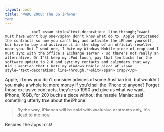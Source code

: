 ```yaml
---
layout: post
title: 'WWDC 2008: The 3G iPhone'
tag: 
---
```



                <p>I <span style="text-decoration: line-through;">want must have won't buy one</span> don't know what do to. Apple strictened the contracts so now you can't buy and activate the iPhone yourself, but have to buy and activate it in the shop of an official reseller near you. But I want one, I hate my Windows Mobile piece of crap and I must sync with the office's Exchange server - so there's not really an alternative. Or I'll keep my iPod touch, pay that ten bucks for the software update to 2.0 and sync my contacts and calendars that way. Did I mention that I hate my Windows Mobile piece of <span style="text-decoration: line-through;">shit</span> crap?</p>
<p>Apple, I know you don't consider advices of some Austrian kid, but wouldn't you make a whole lot more money if you'd sell the iPhone to anyone? Forget those exclusive contracts, they're so 1990 and give us what we want. iPhone, 16GB, for 200 bucks a piece without the hassle. Maniac said something utterly true about the iPhone:</p>
<blockquote>By the way, iPhones will be sold with exclusive contracts only, it's dead to me now.</blockquote>
<p>Besides: the apps rock!</p>
            
